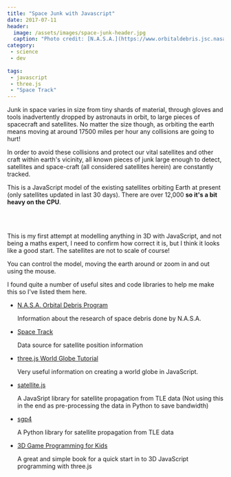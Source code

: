 ```yaml
---
title: "Space Junk with Javascript"
date: 2017-07-11
header:
  image: /assets/images/space-junk-header.jpg
  caption: "Photo credit: [N.A.S.A.](https://www.orbitaldebris.jsc.nasa.gov/photo-gallery.html)"
category:
 - science
 - dev
 
tags:
 - javascript
 - three.js
 - "Space Track"
---
```


Junk in space varies in size from tiny shards of material, through gloves and tools 
inadvertently dropped by astronauts in orbit, to large pieces of spacecraft and satellites.
No matter the size though, as orbiting the earth means moving at around 17500 miles per hour
any collisions are going to hurt!

In order to avoid these collisions and protect our vital satellites and other craft within
earth's vicinity, all known pieces of junk large enough to detect, satellites and space-craft
(all considered satellites herein) are constantly tracked. 

This is a JavaScript model of the existing satellites orbiting Earth at present 
(only satellites updated in last 30 days). There are over 12,000 <strong>so it's a bit 
heavy on the CPU</strong>.  

<div id="space-junk" style="width:100%; background:black;"></div>
<br /><br />
<script src="https://code.jquery.com/jquery-3.2.1.min.js"></script>
<script src="/assets/js/threejs/three.min.js"></script>
<script src="/assets/js/threejs/OrbitControls.js"></script>
<script src="/assets/js/space-junk.js"></script>


This is my first attempt at modelling anything in 3D with JavaScript, and not being a maths expert, 
I need to confirm how correct it is, but I think it looks like a good start. The satellites are
not to scale of course! 

You can control the model, moving the earth around or zoom in and out using the mouse.

I found quite a number of useful sites and code libraries to help me make this so I've listed
them here.

* [N.A.S.A. Orbital Debris Program](https://www.orbitaldebris.jsc.nasa.gov/)

  Information about the research of space debris done by N.A.S.A.

* [Space Track](https://www.space-track.org)

  Data source for satellite position information
  
* [three.js World Globe Tutorial](http://www.smartjava.org/content/render-open-data-3d-world-globe-threejs)

  Very useful information on creating a world globe in JavaScript.
  
* [satellite.js](https://github.com/shashwatak/satellite-js)

  A JavaSript library for satellite propagation from TLE data (Not using this in the end as
    pre-processing the data in Python to save bandwidth)
    
* [sgp4](https://pypi.python.org/pypi/sgp4)

  A Python library for satellite propagation from TLE data
  
* [3D Game Programming for Kids](http://www.amazon.co.uk/gp/product/B00HUEG8O6/ref=as_li_tl?ie=UTF8&camp=1634&creative=19450&creativeASIN=B00HUEG8O6&linkCode=as2&tag=chrismacphers-21)

  A great and simple book for a quick start in to 3D JavaScript programming with three.js 







